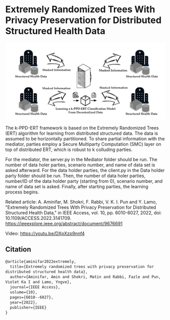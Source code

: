 # Extremely Randomized Trees With Privacy Preservation for Distributed Structured Health Data

<div align="center">
  <img src="./img/main.png" alt="Fed-eGlass" width="500">
</div>

The k-PPD-ERT framework is based on the Extremely Randomized Trees (ERT) algorithm for learning from distributed structured data. The data is assumed to be horizontally partitioned. To share partial information with the mediator, parties employ a Secure Multiparty Computation (SMC) layer on top of distributed ERT, which is robust to k colluding parties.

For the mediator, the server.py in the Mediator folder should be run. The number of data holer parties, scenario number, and name of data set is asked afterward. For the data holder parties, the client.py in the Data holder party folder should be run. Then, the number of data holer parties, number/ID of the data holder party (starting from 0), scenario number, and name of data set is asked. Finally, after starting parties, the learning process begins.


Related article:
A. Aminifar, M. Shokri, F. Rabbi, V. K. I. Pun and Y. Lamo, "Extremely Randomized Trees With Privacy Preservation for Distributed Structured Health Data," in IEEE Access, vol. 10, pp. 6010-6027, 2022, doi: 10.1109/ACCESS.2022.3141709.
https://ieeexplore.ieee.org/abstract/document/9676691

Video: https://youtu.be/DXpXzp9nnf4

## Citation
```
@article{aminifar2022extremely,
  title={Extremely randomized trees with privacy preservation for distributed structured health data},
  author={Aminifar, Amin and Shokri, Matin and Rabbi, Fazle and Pun, Violet Ka I and Lamo, Yngve},
  journal={IEEE Access},
  volume={10},
  pages={6010--6027},
  year={2022},
  publisher={IEEE}
}
```
